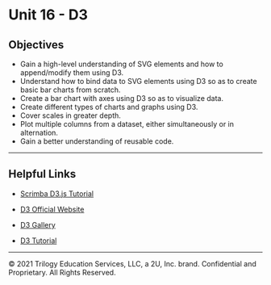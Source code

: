 # Unit 16 - D3

## Objectives

* Gain a high-level understanding of SVG elements and how to append/modify them using D3.
* Understand how to bind data to SVG elements using D3 so as to create basic bar charts from scratch.
* Create a bar chart with axes using D3 so as to visualize data.
* Create different types of charts and graphs using D3.
* Cover scales in greater depth.
* Plot multiple columns from a dataset, either simultaneously or in alternation.
* Gain a better understanding of reusable code.

- - -

## Helpful Links

* [Scrimba D3.js Tutorial](https://scrimba.com/g/gd3js)

* [D3 Official Website](https://d3js.org/)

* [D3 Gallery](https://github.com/d3/d3/wiki/Gallery)

* [D3 Tutorial](https://medium.freecodecamp.org/learn-d3-js-in-5-minutes-c5ec29fb0725)

- - -

© 2021 Trilogy Education Services, LLC, a 2U, Inc. brand. Confidential and Proprietary. All Rights Reserved.
